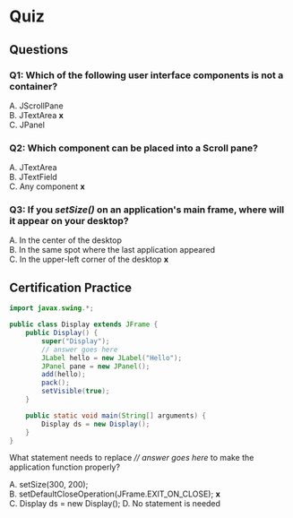 # Quiz  

## Questions  

### Q1: Which of the following user interface components is not a container?  

A. JScrollPane  
B. JTextArea **x**  
C. JPanel  

### Q2: Which component can be placed into a Scroll pane?  

A. JTextArea  
B. JTextField  
C. Any component **x**  

### Q3: If you *setSize()* on an application's main frame, where will it appear on your desktop?  

A. In the center of the desktop  
B. In the same spot where the last application appeared  
C. In the upper-left corner of the desktop **x**  

## Certification Practice  

```java
import javax.swing.*;

public class Display extends JFrame {
    public Display() {
        super("Display");
        // answer goes here
        JLabel hello = new JLabel("Hello");
        JPanel pane = new JPanel();
        add(hello);
        pack();
        setVisible(true);
    }

    public static void main(String[] arguments) {
        Display ds = new Display();
    }
}
```

What statement needs to replace *// answer goes here* to make the application function properly?  

A. setSize(300, 200);  
B. setDefaultCloseOperation(JFrame.EXIT_ON_CLOSE); **x**  
C. Display ds = new Display();
D. No statement is needed  
